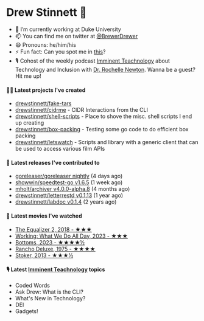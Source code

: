 
# Drew Stinnett 👋

- 🔭 I’m currently working at Duke University
- 📫 You can find me on twitter at [@BrewerDrewer](https://twitter.com/BrewerDrewer)
- 😄 Pronouns: he/him/his
- ⚡ Fun fact: Can you spot me in [this](https://www.youtube.com/watch?v=oL9WnB0qHBA)?
- 🎙 Cohost of the weekly podcast [Imminent Teachnology](https://podcast.imminentteachnology.com/) about Technology and Inclusion with [Dr. Rochelle Newton](https://www.linkedin.com/in/drrochellenewton/). Wanna be a guest? Hit me up!

#### 👨‍💻 Latest projects I've created
- [drewstinnett/fake-tars](https://github.com/drewstinnett/fake-tars)
- [drewstinnett/cidrme](https://github.com/drewstinnett/cidrme) - CIDR Interactions from the CLI
- [drewstinnett/shell-scripts](https://github.com/drewstinnett/shell-scripts) - Place to shove the misc. shell scripts I end up creating
- [drewstinnett/box-packing](https://github.com/drewstinnett/box-packing) - Testing some go code to do efficient box packing
- [drewstinnett/letswatch](https://github.com/drewstinnett/letswatch) - Scripts and library with a generic client that can be used to access various film APIs

#### 🚀 Latest releases I've contributed to
- [goreleaser/goreleaser nightly](https://github.com/goreleaser/goreleaser/releases/tag/nightly) (4 days ago)
- [showwin/speedtest-go v1.6.5](https://github.com/showwin/speedtest-go/releases/tag/v1.6.5) (1 week ago)
- [mholt/archiver v4.0.0-alpha.8](https://github.com/mholt/archiver/releases/tag/v4.0.0-alpha.8) (4 months ago)
- [drewstinnett/letterrestd v0.1.13](https://github.com/drewstinnett/letterrestd/releases/tag/v0.1.13) (1 year ago)
- [drewstinnett/labdoc v0.1.4](https://github.com/drewstinnett/labdoc/releases/tag/v0.1.4) (2 years ago)

#### 🍿 Latest movies I've watched
- [The Equalizer 2, 2018 - ★★★](https://letterboxd.com/mondodrew/film/the-equalizer-2/)
- [Working: What We Do All Day, 2023 - ★★★](https://letterboxd.com/mondodrew/film/working-what-we-do-all-day/)
- [Bottoms, 2023 - ★★★★½](https://letterboxd.com/mondodrew/film/bottoms/)
- [Rancho Deluxe, 1975 - ★★★★](https://letterboxd.com/mondodrew/film/rancho-deluxe/)
- [Stoker, 2013 - ★★★½](https://letterboxd.com/mondodrew/film/stoker/)

#### 🎙 Latest [Imminent Teachnology](https://podcast.imminentteachnology.com/) topics
- Coded Words
- Ask Drew: What is the CLI?
- What&#39;s New in Technology?
- DEI
- Gadgets!
